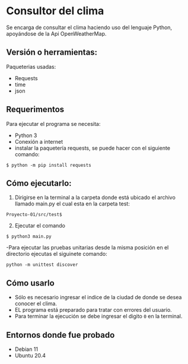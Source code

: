 # Consultor del clima
Se encarga de consultar el clima haciendo uso del lenguaje Python, apoyándose de la Api OpenWeatherMap.

## Versión o herramientas:

Paqueterias usadas:
- Requests
- time
- json

## Requerimentos
Para ejecutar el programa se necesita:
- Python 3
- Conexión a internet
- instalar la paquetería requests, se puede hacer con el siguiente comando: 
```
$ python -m pip install requests
```

## Cómo ejecutarlo:
1. Dirigirse en la terminal a la carpeta donde está ubicado el archivo llamado main.py el cual esta en la carpeta test: 
```
Proyecto-01/src/test$
```
2. Ejecutar el comando 

```
$ python3 main.py
```
-Para ejecutar las pruebas unitarias desde la misma posición en el directorio ejecutas el siguinete comando:

```
python -m unittest discover
```

## Cómo usarlo
- Sólo es necesario ingresar el indice de la ciudad de donde se desea conocer el clima.
- EL programa está preparado para tratar con errores del usuario.
- Para terminar la ejecución se debe ingresar el digito `0` en la terminal.

## Entornos donde fue probado
- Debian 11
- Ubuntu 20.4
